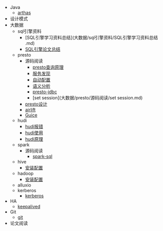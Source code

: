 - Java
  - [arthas](java/arthas.md)
- 设计模式
- 大数据
  - sql引擎资料
    - [SQL引擎学习资料总结](大数据/sql引擎资料/SQL引擎学习资料总结 .md)
    - [SQL引擎论文总结](大数据/sql引擎资料/SQL引擎论文总结.md)
  - presto
    - 源码阅读
      - [presto查询原理](大数据/presto/源码阅读/presto查询原理.md)
      - [服务发现](大数据/presto/源码阅读/discovery.md)
      - [自动配置](大数据/presto/源码阅读/自动配置.md)
      - [语义分析](大数据/presto/源码阅读/语义分析.md)
      - [presto-jdbc](大数据/presto/源码阅读/presto-jdbc.md)
      - [set session](大数据/presto/源码阅读/set session.md)
    - [presto设计](大数据/presto/presto设计.md)
    - [airlift](大数据/presto/airlift.md)
    - [Guice](大数据/presto/Guice.md)
  - hudi
    - [hudi报错](大数据/hudi/hudi报错.md)
    - [hudi使用](大数据/hudi/hudi使用.md)
    - [hudi原理](大数据/hudi/hudi原理.md)
  - spark
    - 源码阅读
      - [spark-sql](大数据/spark/源码阅读/spark-sql.md)
  - hive
    - [安装配置](大数据/hive/安装配置.md)
  - hadoop
    - [安装配置](大数据/hadoop/安装配置.md)
  - alluxio
  - kerberos
    - [kerberos](大数据/kerberos/Kerberos.md)
- HA
  - [keepalived](HA/keepalived.md)
- Git
  - [git](Git/git.md)
- 论文阅读







